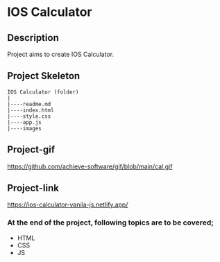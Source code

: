 # IOS Calculator
## Description
Project aims to create IOS Calculator.
## Project Skeleton
```
IOS Calculator (folder)
|
|----readme.md
|----index.html
|----style.css
|----app.js		
|----images
```
## Project-gif
https://github.com/achieve-software/gif/blob/main/cal.gif
## Project-link
https://ios-calculator-vanila-js.netlify.app/
### At the end of the project, following topics are to be covered;
- HTML
- CSS
- JS
